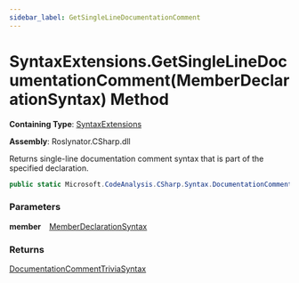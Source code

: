 ```yaml
---
sidebar_label: GetSingleLineDocumentationComment
---
```


# SyntaxExtensions\.GetSingleLineDocumentationComment\(MemberDeclarationSyntax\) Method

**Containing Type**: [SyntaxExtensions](../index.md)

**Assembly**: Roslynator\.CSharp\.dll

  
Returns single\-line documentation comment syntax that is part of the specified declaration\.

```csharp
public static Microsoft.CodeAnalysis.CSharp.Syntax.DocumentationCommentTriviaSyntax GetSingleLineDocumentationComment(this Microsoft.CodeAnalysis.CSharp.Syntax.MemberDeclarationSyntax member)
```

### Parameters

**member** &ensp; [MemberDeclarationSyntax](https://docs.microsoft.com/en-us/dotnet/api/microsoft.codeanalysis.csharp.syntax.memberdeclarationsyntax)

### Returns

[DocumentationCommentTriviaSyntax](https://docs.microsoft.com/en-us/dotnet/api/microsoft.codeanalysis.csharp.syntax.documentationcommenttriviasyntax)


